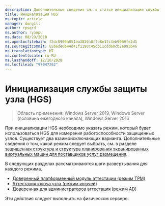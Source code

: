 ```yaml
---
description: Дополнительные сведения см. в статье инициализация службы защиты узла (HGS).
title: Инициализация HGS
ms.topic: article
manager: dongill
author: rpsqrd
ms.author: ryanpu
ms.date: 08/29/2018
ms.openlocfilehash: f2dc8999a851aa3830a0ffb8e17c3eb9909fe2d1
ms.sourcegitcommit: 65b6de6b44d41f1180c45db11cdd60cb2a093b46
ms.translationtype: MT
ms.contentlocale: ru-RU
ms.lasthandoff: 12/10/2020
ms.locfileid: "97047262"
---
```

# <a name="initialize-the-host-guardian-service-hgs"></a>Инициализация службы защиты узла (HGS)

>Область применения: Windows Server 2019, Windows Server (половина ежегодного канала), Windows Server 2016

При инициализации HGS необходимо указать режим, который будет использоваться HGS для измерения работоспособности защищенных узлов. Существует два взаимоисключающих варианта. Дополнительные сведения о том, какой режим следует выбрать, см. в разделе [защищенная структура и структура планирования экранированных виртуальных машин для поставщиков услуг размещения](guarded-fabric-planning-for-hosters.md).

В следующих разделах рассматриваются шаги развертывания для каждого режима.

- [Доверенный платформенный модуль аттестации (режим TPM)](guarded-fabric-initialize-hgs-tpm-mode.md)
- [Аттестация ключа узла (режим ключей)](guarded-fabric-initialize-hgs-key-mode.md)
- [Доверенная для администраторов аттестация (режим AD)](guarded-fabric-initialize-hgs-ad-mode.md)

Эти действия следует выполнить на физическом сервере.
